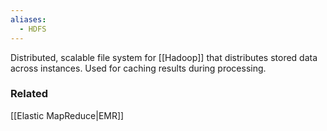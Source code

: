 ```yaml
---
aliases:
  - HDFS
---
```

Distributed, scalable file system for [[Hadoop]] that distributes stored data across instances. Used for caching results during processing.
### Related
[[Elastic MapReduce|EMR]]